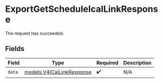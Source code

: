 # ExportGetScheduleIcalLinkResponse

The request has succeeded.


## Fields

| Field                                                        | Type                                                         | Required                                                     | Description                                                  |
| ------------------------------------------------------------ | ------------------------------------------------------------ | ------------------------------------------------------------ | ------------------------------------------------------------ |
| `data`                                                       | [models.V4ICalLinkResponse](../models/v4icallinkresponse.md) | :heavy_check_mark:                                           | N/A                                                          |